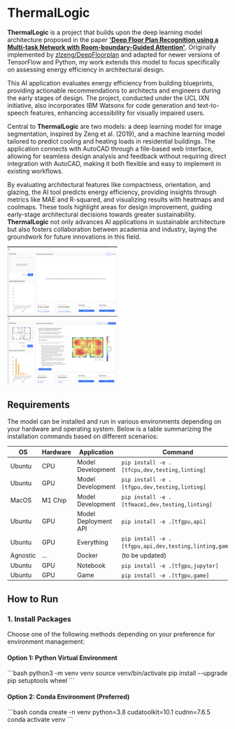 
# ThermalLogic

**ThermalLogic** is a project that builds upon the deep learning model architecture proposed in the paper [**'Deep Floor Plan Recognition using a Multi-task Network with Room-boundary-Guided Attention'**](https://arxiv.org/abs/1908.11025). Originally implemented by [zlzeng/DeepFloorplan](https://github.com/zlzeng/DeepFloorplan) and adapted for newer versions of TensorFlow and Python, my work extends this model to focus specifically on assessing energy efficiency in architectural design.

This AI application evaluates energy efficiency from building blueprints, providing actionable recommendations to architects and engineers during the early stages of design. The project, conducted under the UCL IXN initiative, also incorporates IBM Watsonx for code generation and text-to-speech features, enhancing accessibility for visually impaired users.

Central to **ThermalLogic** are two models: a deep learning model for image segmentation, inspired by Zeng et al. (2019), and a machine learning model tailored to predict cooling and heating loads in residential buildings. The application connects with AutoCAD through a file-based web interface, allowing for seamless design analysis and feedback without requiring direct integration with AutoCAD, making it both flexible and easy to implement in existing workflows.

By evaluating architectural features like compactness, orientation, and glazing, the AI tool predicts energy efficiency, providing insights through metrics like MAE and R-squared, and visualizing results with heatmaps and coolmaps. These tools highlight areas for design improvement, guiding early-stage architectural decisions towards greater sustainability. **ThermalLogic** not only advances AI applications in sustainable architecture but also fosters collaboration between academia and industry, laying the groundwork for future innovations in this field.

<img src="resources/appUI.png" width="50%">
<img src="resources/appResult.png" width="50%">

## Requirements

The model can be installed and run in various environments depending on your hardware and operating system. Below is a table summarizing the installation commands based on different scenarios:

| OS     | Hardware | Application        | Command                                                                 |
|--------|----------|--------------------|-------------------------------------------------------------------------|
| Ubuntu | CPU      | Model Development  | `pip install -e .[tfcpu,dev,testing,linting]`                           |
| Ubuntu | GPU      | Model Development  | `pip install -e .[tfgpu,dev,testing,linting]`                           |
| MacOS  | M1 Chip  | Model Development  | `pip install -e .[tfmacm1,dev,testing,linting]`                         |
| Ubuntu | GPU      | Model Deployment API | `pip install -e .[tfgpu,api]`                                           |
| Ubuntu | GPU      | Everything         | `pip install -e .[tfgpu,api,dev,testing,linting,game]`                  |
| Agnostic | ...    | Docker             | (to be updated)                                                         |
| Ubuntu | GPU      | Notebook           | `pip install -e .[tfgpu,jupyter]`                                       |
| Ubuntu | GPU      | Game               | `pip install -e .[tfgpu,game]`                                          |

## How to Run

### 1. Install Packages

Choose one of the following methods depending on your preference for environment management:

#### Option 1: Python Virtual Environment

\`\`\`bash
python3 -m venv venv
source venv/bin/activate
pip install --upgrade pip setuptools wheel
\`\`\`

#### Option 2: Conda Environment (Preferred)

\`\`\`bash
conda create -n venv python=3.8 cudatoolkit=10.1 cudnn=7.6.5
conda activate venv
\`\`\`
